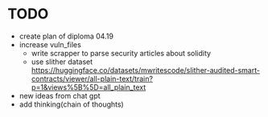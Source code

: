 # TODO

- create plan of diploma 04.19
- increase vuln_files
    - write scrapper to parse security articles about solidity
    - use slither dataset https://huggingface.co/datasets/mwritescode/slither-audited-smart-contracts/viewer/all-plain-text/train?p=1&views%5B%5D=all_plain_text
- new ideas from chat gpt
- add thinking(chain of thoughts)